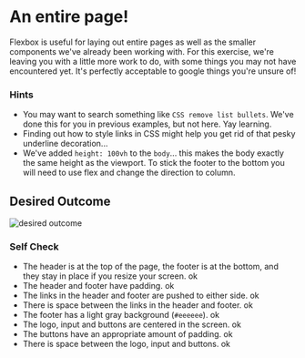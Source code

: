 # An entire page!

Flexbox is useful for laying out entire pages as well as the smaller components we've already been working with. For this exercise, we're leaving you with a little more work to do, with some things you may not have encountered yet. It's perfectly acceptable to google things you're unsure of!

### Hints
- You may want to search something like `CSS remove list bullets`.  We've done this for you in previous examples, but not here. Yay learning.
- Finding out how to style links in CSS might help you get rid of that pesky underline decoration...
- We've added `height: 100vh` to the `body`... this makes the body exactly the same height as the viewport. To stick the footer to the bottom you will need to use flex and change the direction to column.

## Desired Outcome
![desired outcome](./desired-outcome.png)

### Self Check

- The header is at the top of the page, the footer is at the bottom, and they stay in place if you resize your screen. ok
- The header and footer have padding. ok
- The links in the header and footer are pushed to either side. ok
- There is space between the links in the header and footer. ok
- The footer has a light gray background (`#eeeeee`). ok
- The logo, input and buttons are centered in the screen. ok
- The buttons have an appropriate amount of padding. ok
- There is space between the logo, input and buttons. ok
